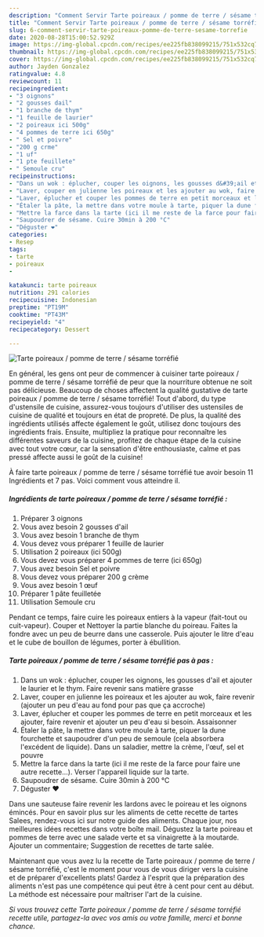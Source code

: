 ```yaml
---
description: "Comment Servir Tarte poireaux / pomme de terre / sésame torréfié"
title: "Comment Servir Tarte poireaux / pomme de terre / sésame torréfié"
slug: 6-comment-servir-tarte-poireaux-pomme-de-terre-sesame-torrefie
date: 2020-08-28T15:00:52.929Z
image: https://img-global.cpcdn.com/recipes/ee225fb838099215/751x532cq70/tarte-poireaux-pomme-de-terre-sesame-torrefie-photo-principale-de-la-recette.jpg
thumbnail: https://img-global.cpcdn.com/recipes/ee225fb838099215/751x532cq70/tarte-poireaux-pomme-de-terre-sesame-torrefie-photo-principale-de-la-recette.jpg
cover: https://img-global.cpcdn.com/recipes/ee225fb838099215/751x532cq70/tarte-poireaux-pomme-de-terre-sesame-torrefie-photo-principale-de-la-recette.jpg
author: Jayden Gonzalez
ratingvalue: 4.8
reviewcount: 11
recipeingredient:
- "3 oignons"
- "2 gousses dail"
- "1 branche de thym"
- "1 feuille de laurier"
- "2 poireaux ici 500g"
- "4 pommes de terre ici 650g"
- " Sel et poivre"
- "200 g crme"
- "1 uf"
- "1 pte feuillete"
- " Semoule cru"
recipeinstructions:
- "Dans un wok : éplucher, couper les oignons, les gousses d&#39;ail et ajouter le laurier et le thym. Faire revenir sans matière grasse"
- "Laver, couper en julienne les poireaux et les ajouter au wok, faire revenir (ajouter un peu d&#39;eau au fond pour pas que ça accroche)"
- "Laver, éplucher et couper les pommes de terre en petit morceaux et les ajouter, faire revenir et ajouter un peu d&#39;eau si besoin. Assaisonner"
- "Étaler la pâte, la mettre dans votre moule à tarte, piquer la dune fourchette et saupoudrer d&#39;un peu de semoule (cela absorbera l&#39;excédent de liquide). Dans un saladier, mettre la crème, l&#39;œuf, sel et pouvre"
- "Mettre la farce dans la tarte (ici il me reste de la farce pour faire une autre recette...). Verser l&#39;appareil liquide sur la tarte."
- "Saupoudrer de sésame. Cuire 30min à 200 °C"
- "Déguster ❤️"
categories:
- Resep
tags:
- tarte
- poireaux
- 

katakunci: tarte poireaux  
nutrition: 291 calories
recipecuisine: Indonesian
preptime: "PT19M"
cooktime: "PT43M"
recipeyield: "4"
recipecategory: Dessert

---
```



![Tarte poireaux / pomme de terre / sésame torréfié](https://img-global.cpcdn.com/recipes/ee225fb838099215/751x532cq70/tarte-poireaux-pomme-de-terre-sesame-torrefie-photo-principale-de-la-recette.jpg)

En général, les gens ont peur de commencer à cuisiner tarte poireaux / pomme de terre / sésame torréfié de peur que la nourriture obtenue ne soit pas délicieuse. Beaucoup de choses affectent la qualité gustative de tarte poireaux / pomme de terre / sésame torréfié! Tout d'abord, du type d'ustensile de cuisine, assurez-vous toujours d'utiliser des ustensiles de cuisine de qualité et toujours en état de propreté. De plus, la qualité des ingrédients utilisés affecte également le goût, utilisez donc toujours des ingrédients frais. Ensuite, multipliez la pratique pour reconnaître les différentes saveurs de la cuisine, profitez de chaque étape de la cuisine avec tout votre cœur, car la sensation d'être enthousiaste, calme et pas pressé affecte aussi le goût de la cuisine!

<!--inarticleads1-->

À faire tarte poireaux / pomme de terre / sésame torréfié tue avoir besoin 11 Ingrédients et 7 pas. Voici comment vous atteindre il.

##### Ingrédients de tarte poireaux / pomme de terre / sésame torréfié :

1. Préparer 3 oignons
1. Vous avez besoin 2 gousses d&#39;ail
1. Vous avez besoin 1 branche de thym
1. Vous devez vous préparer 1 feuille de laurier
1. Utilisation 2 poireaux (ici 500g)
1. Vous devez vous préparer 4 pommes de terre (ici 650g)
1. Vous avez besoin  Sel et poivre
1. Vous devez vous préparer 200 g crème
1. Vous avez besoin 1 œuf
1. Préparer 1 pâte feuilletée
1. Utilisation  Semoule cru


Pendant ce temps, faire cuire les poireaux entiers à la vapeur (fait-tout ou cuit-vapeur). Couper et Nettoyer la partie blanche du poireau. Faites la fondre avec un peu de beurre dans une casserole. Puis ajouter le litre d&#39;eau et le cube de bouillon de légumes, porter à ébullition. 

<!--inarticleads2-->

##### Tarte poireaux / pomme de terre / sésame torréfié pas à pas :

1. Dans un wok : éplucher, couper les oignons, les gousses d&#39;ail et ajouter le laurier et le thym. Faire revenir sans matière grasse
1. Laver, couper en julienne les poireaux et les ajouter au wok, faire revenir (ajouter un peu d&#39;eau au fond pour pas que ça accroche)
1. Laver, éplucher et couper les pommes de terre en petit morceaux et les ajouter, faire revenir et ajouter un peu d&#39;eau si besoin. Assaisonner
1. Étaler la pâte, la mettre dans votre moule à tarte, piquer la dune fourchette et saupoudrer d&#39;un peu de semoule (cela absorbera l&#39;excédent de liquide). Dans un saladier, mettre la crème, l&#39;œuf, sel et pouvre
1. Mettre la farce dans la tarte (ici il me reste de la farce pour faire une autre recette...). Verser l&#39;appareil liquide sur la tarte.
1. Saupoudrer de sésame. Cuire 30min à 200 °C
1. Déguster ❤️


Dans une sauteuse faire revenir les lardons avec le poireau et les oignons émincés. Pour en savoir plus sur les aliments de cette recette de tartes Salees, rendez-vous ici sur notre guide des aliments. Chaque jour, nos meilleures idées recettes dans votre boîte mail. Dégustez la tarte poireau et pommes de terre avec une salade verte et sa vinaigrette à la moutarde. Ajouter un commentaire; Suggestion de recettes de tarte salée. 

<!--inarticleads1-->

<p>
Maintenant que vous avez lu la recette de Tarte poireaux / pomme de terre / sésame torréfié, c'est le moment pour vous de vous diriger vers la cuisine et de préparer d'excellents plats! Gardez à l'esprit que la préparation des aliments n'est pas une compétence qui peut être à cent pour cent au début. La méthode est nécessaire pour maîtriser l'art de la cuisine.
</p>

<p>
<i>Si vous trouvez cette Tarte poireaux / pomme de terre / sésame torréfié recette utile, partagez-la avec vos amis ou votre famille, merci et bonne chance.</i>
</p>
